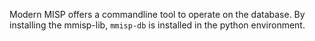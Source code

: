 
Modern MISP offers a commandline tool to operate on the database.
By installing the mmisp-lib, `mmisp-db` is installed in the python environment.
